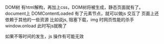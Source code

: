 DOM树 有html解构，再加上css，DOM树将被生成，静态页面就有了。
document上 DOMContentLoaded 有了元素节点，就可以做js 交互了
页面上还依赖于其他的一些资源 比如说js, 阻塞下载，img 时网页性能的杀手
window.onload 此时写js就晚了

如果不等时间的发生，js 操作有可能无效